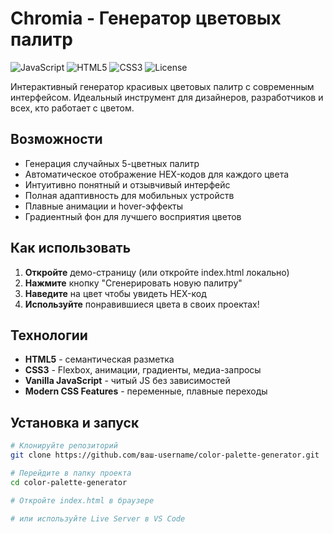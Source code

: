 # Chromia - Генератор цветовых палитр

![JavaScript](https://img.shields.io/badge/JavaScript-ES6+-yellow.svg)
![HTML5](https://img.shields.io/badge/HTML5-HTML5-orange.svg)
![CSS3](https://img.shields.io/badge/CSS3-CSS3-blue.svg)
![License](https://img.shields.io/badge/License-MIT-green.svg)

Интерактивный генератор красивых цветовых палитр с современным интерфейсом. Идеальный инструмент для дизайнеров, разработчиков и всех, кто работает с цветом.

## Возможности

- Генерация случайных 5-цветных палитр
- Автоматическое отображение HEX-кодов для каждого цвета
- Интуитивно понятный и отзывчивый интерфейс
- Полная адаптивность для мобильных устройств
- Плавные анимации и hover-эффекты
- Градиентный фон для лучшего восприятия цветов

## Как использовать

1. **Откройте** демо-страницу (или откройте index.html локально)
2. **Нажмите** кнопку "Сгенерировать новую палитру"
3. **Наведите** на цвет чтобы увидеть HEX-код
4. **Используйте** понравившиеся цвета в своих проектах!

## Технологии

- **HTML5** - семантическая разметка
- **CSS3** - Flexbox, анимации, градиенты, медиа-запросы
- **Vanilla JavaScript** - читый JS без зависимостей
- **Modern CSS Features** - переменные, плавные переходы

## Установка и запуск

```bash
# Клонируйте репозиторий
git clone https://github.com/ваш-username/color-palette-generator.git

# Перейдите в папку проекта
cd color-palette-generator

# Откройте index.html в браузере

# или используйте Live Server в VS Code
